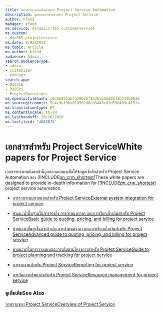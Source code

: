 ```yaml
---
title: เอกสารทางเทคนิคสำหรับ Project Service Automation
description: ชุดของเอกสารสำหรับ Project Service
author: kfend
manager: kfend
ms.service: dynamics-365-customerservice
ms.custom:
- dyn365-projectservice
ms.date: 8/03/2018
ms.topic: article
ms.author: kfend
audience: Admin
search.audienceType:
- admin
- customizer
- enduser
search.app:
- D365CE
- D365PS
- ProjectOperations
ms.openlocfilehash: c035b835ab4a29b2bf13365556d0b43b244b9936
ms.sourcegitcommit: 5c4c9bf3ba018562d6cb3443c01d550489c415fa
ms.translationtype: HT
ms.contentlocale: th-TH
ms.lasthandoff: 10/16/2020
ms.locfileid: "4085875"
---
```

# <a name="white-papers-for-project-service"></a><span data-ttu-id="bfb2e-103">เอกสารสำหรับ Project Service</span><span class="sxs-lookup"><span data-stu-id="bfb2e-103">White papers for Project Service</span></span>

<span data-ttu-id="bfb2e-104">เอกสารทางเทคนิคเหล่านี้ถูกออกแบบมาเพื่อให้ข้อมูลเชิงลึกสำหรับ Project Service Automation ของ [!INCLUDE[pn_crm_shortest](../includes/pn-crm-shortest.md)]</span><span class="sxs-lookup"><span data-stu-id="bfb2e-104">These white papers are designed to provide in-depth information for [!INCLUDE[pn_crm_shortest](../includes/pn-crm-shortest.md)] project service automation.</span></span>

-   [<span data-ttu-id="bfb2e-105">การรวมระบบภายนอกสำหรับ Project Service</span><span class="sxs-lookup"><span data-stu-id="bfb2e-105">External system integration for project service</span></span>](https://go.microsoft.com/fwlink/?LinkId=825445)

-   [<span data-ttu-id="bfb2e-106">คำแนะนำพื้นฐานในการอ้างอิง การกำหนดราคา และการเรียกเก็บเงินสำหรับ Project Service</span><span class="sxs-lookup"><span data-stu-id="bfb2e-106">Basic guide to quoting, pricing, and billing for project service</span></span>](https://go.microsoft.com/fwlink/?LinkId=825241)

-   [<span data-ttu-id="bfb2e-107">คำแนะนำขั้นสูงในการอ้างอิง การกำหนดราคา และการเรียกเก็บเงินสำหรับ Project Service</span><span class="sxs-lookup"><span data-stu-id="bfb2e-107">Advanced guide to quoting, pricing, and billing for project service</span></span>](https://go.microsoft.com/fwlink/?LinkId=825242)

-   [<span data-ttu-id="bfb2e-108">คำแนะนำในการวางแผนและการติดตามโครงการสำหรับ Project Service</span><span class="sxs-lookup"><span data-stu-id="bfb2e-108">Guide to project planning and tracking for project service</span></span>](https://go.microsoft.com/fwlink/?LinkId=825243)

-   [<span data-ttu-id="bfb2e-109">การรายงานสำหรับ Project Service</span><span class="sxs-lookup"><span data-stu-id="bfb2e-109">Reporting for project service</span></span>](https://go.microsoft.com/fwlink/?LinkId=825446)

-   [<span data-ttu-id="bfb2e-110">การจัดการทรัพยากรสำหรับ Project Service</span><span class="sxs-lookup"><span data-stu-id="bfb2e-110">Resource management for project service</span></span>](https://go.microsoft.com/fwlink/?LinkId=825244)

### <a name="see-also"></a><span data-ttu-id="bfb2e-111">ดูเพิ่มเติม</span><span class="sxs-lookup"><span data-stu-id="bfb2e-111">See Also</span></span>
 [<span data-ttu-id="bfb2e-112">ภาพรวมของ Project Service</span><span class="sxs-lookup"><span data-stu-id="bfb2e-112">Overview of Project Service</span></span>](../psa/overview.md)
